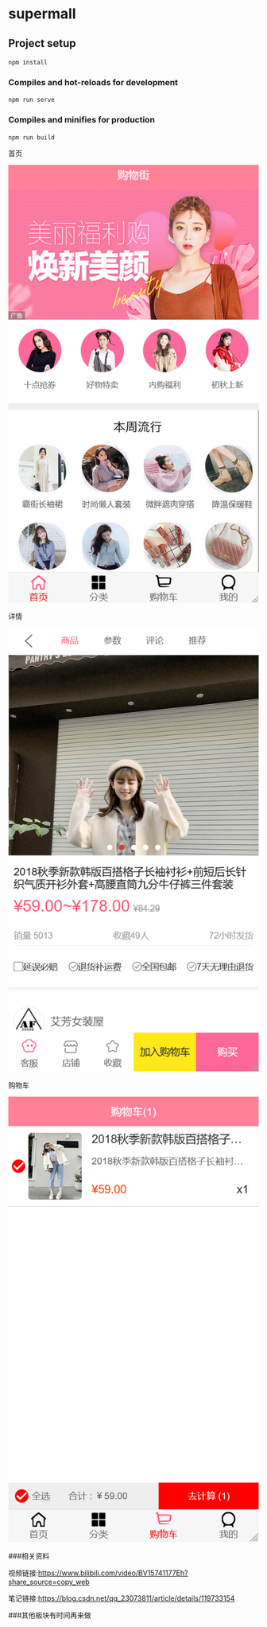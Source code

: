 # supermall

## Project setup
```
npm install
```

### Compiles and hot-reloads for development
```
npm run serve
```

### Compiles and minifies for production
```
npm run build
```


首页

![img.png](img.png)

详情

![img_2.png](img_2.png)

购物车

![img_3.png](img_3.png)

###相关资料

视频链接:https://www.bilibili.com/video/BV15741177Eh?share_source=copy_web

笔记链接:https://blog.csdn.net/qq_23073811/article/details/119733154

###其他板块有时间再来做